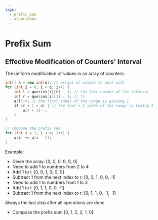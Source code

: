 ```yaml
---
tags:
  - prefix_sum
  - algorithms
---
```


# Prefix Sum

## Effective Modification of Counters' Interval 

The uniform modification of values in an array of counters: 

```java
int[] a = new int[n]; // arrays of values to work with
for (int i = 0; i < q; i++) { 
    int l = queries[i][0] - 1; // the left border of the interval
    int r = queries[i][1] - 1; // th
    a[l]++; // the first index of the range is gaining 1
    if (r + 1 < n) { // the last + 1 index of the range is losing 1
        a[r + 1]--;
    }
}

// compose the prefix sum
for (int i = 1; i < n; i++) {
    a[i] += a[i - 1];
}

```
Example:

* Given the array: \[0, 0, 0, 0, 0, 0\]
* Need to add 1 to numbers from 2 to 4
* Add 1 to l: \[0, 0, 1, 0, 0, 0\]
* Subtract 1 from the next index to r: \[0, 0, 1, 0, 0, -1\]
* Need to add 1 to numbers from 1 to 3
* Add 1 to l: \[0, 1, 1, 0, 0, -1\]
* Subtract 1 from the next index to r: \[0, 1, 1, 0, -1, -1\]

Always the last step after all operations are done
* Compose the prefix sum \[0, 1, 2, 2, 1, 0\]